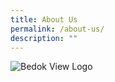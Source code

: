 ```yaml
---
title: About Us
permalink: /about-us/
description: ""
---
```

![Bedok View Logo ](/images/About%20Us.jpg)